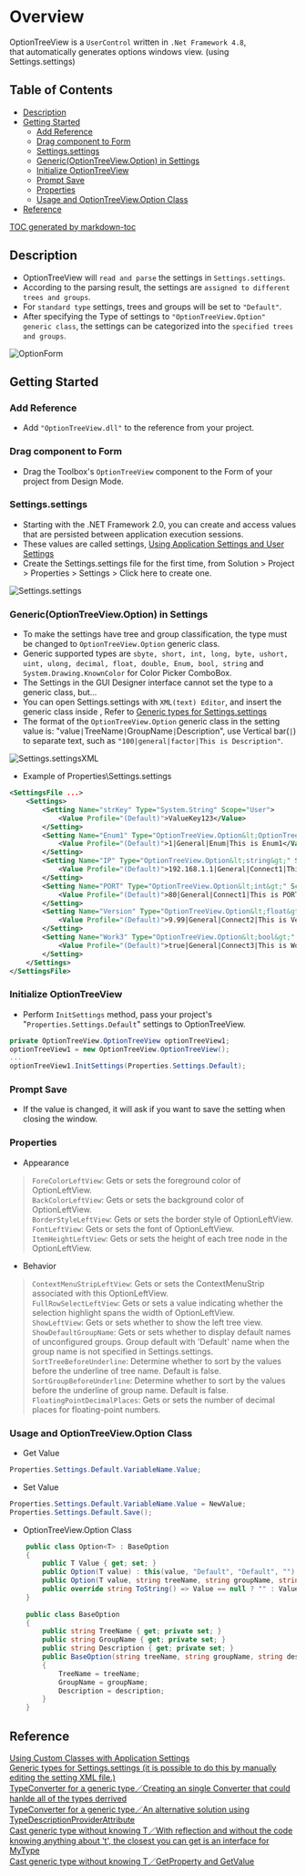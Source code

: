 ﻿# Overview

OptionTreeView is a `UserControl` written in `.Net Framework 4.8`,  
that automatically generates options windows view. (using Settings.settings)  


## Table of Contents

- [Description](#description)
- [Getting Started](#getting-started)
  * [Add Reference](#add-reference)
  * [Drag component to Form](#drag-component-to-form)
  * [Settings.settings](#settingssettings)
  * [Generic(OptionTreeView.Option) in Settings](#genericoptiontreeviewoption-in-settings)
  * [Initialize OptionTreeView](#initialize-optiontreeview)
  * [Prompt Save](#prompt-save)
  * [Properties](#properties)
  * [Usage and OptionTreeView.Option Class](#usage-and-optiontreeviewoption-class)
- [Reference](#reference)

[TOC generated by markdown-toc](https://ecotrust-canada.github.io/markdown-toc/)


## Description

- OptionTreeView will `read and parse` the settings in `Settings.settings`.
- According to the parsing result, the settings are `assigned to different trees and groups`.
- For `standard type` settings, trees and groups will be set to `"Default"`.
- After specifying the Type of settings to `"OptionTreeView.Option" generic class`, the settings can be categorized into the `specified trees and groups`.

![OptionForm](assets/OptionForm.webp)


## Getting Started

### Add Reference 

- Add `"OptionTreeView.dll"` to the reference from your project.


### Drag component to Form

- Drag the Toolbox's `OptionTreeView` component to the Form of your project from Design Mode.


### Settings.settings

- Starting with the .NET Framework 2.0, you can create and access values that are persisted between application execution sessions.
- These values are called settings, [Using Application Settings and User Settings](https://docs.microsoft.com/en-us/dotnet/desktop/winforms/advanced/using-application-settings-and-user-settings?view=netframeworkdesktop-4.8)
- Create the Settings.settings file for the first time, from Solution > Project > Properties > Settings > Click here to create one.

![Settings.settings](assets/Settings.settings.webp)


### Generic(OptionTreeView.Option) in Settings

- To make the settings have tree and group classification, the type must be changed to `OptionTreeView.Option` generic class.
- Generic supported types are `sbyte, short, int, long, byte, ushort, uint, ulong, decimal, float, double, Enum, bool, string` and `System.Drawing.KnownColor` for Color Picker ComboBox.
- The Settings in the GUI Designer interface cannot set the type to a generic class, but...
- You can open Settings.settings with `XML(text) Editor`, and insert the generic class inside <Settings>, Refer to [Generic types for Settings.settings](https://stackoverflow.com/a/4046036)
- The format of the `OptionTreeView.Option` generic class in the setting value is: "value`|`TreeName`|`GroupName`|`Description", use Vertical bar(`|`) to separate text, such as `"100|general|factor|This is Description"`.

![Settings.settingsXML](assets/Settings.settingsXML.webp)

- Example of Properties\Settings.settings

```xml
<SettingsFile ...>
	<Settings>
		<Setting Name="strKey" Type="System.String" Scope="User">
			<Value Profile="(Default)">ValueKey123</Value>
		</Setting>
		<Setting Name="Enum1" Type="OptionTreeView.Option&lt;OptionTreeViewTestApp.ImageType&gt;" Scope="User">
			<Value Profile="(Default)">1|General|Enum|This is Enum1</Value>
		</Setting>
		<Setting Name="IP" Type="OptionTreeView.Option&lt;string&gt;" Scope="User">
			<Value Profile="(Default)">192.168.1.1|General|Connect1|This is IP</Value>
		</Setting>
		<Setting Name="PORT" Type="OptionTreeView.Option&lt;int&gt;" Scope="User">
			<Value Profile="(Default)">80|General|Connect1|This is PORT</Value>
		</Setting>
		<Setting Name="Version" Type="OptionTreeView.Option&lt;float&gt;" Scope="User">
			<Value Profile="(Default)">9.99|General|Connect2|This is Version</Value>
		</Setting>
		<Setting Name="Work3" Type="OptionTreeView.Option&lt;bool&gt;" Scope="User">
			<Value Profile="(Default)">true|General|Connect3|This is Work3</Value>
		</Setting>
	</Settings>
</SettingsFile>
```


### Initialize OptionTreeView

- Perform `InitSettings` method, pass your project's "`Properties.Settings.Default`" settings to OptionTreeView.

```cs
private OptionTreeView.OptionTreeView optionTreeView1;
optionTreeView1 = new OptionTreeView.OptionTreeView();
...
optionTreeView1.InitSettings(Properties.Settings.Default);
```


### Prompt Save

- If the value is changed, it will ask if you want to save the setting when closing the window.


### Properties

- Appearance

> `ForeColorLeftView`: Gets or sets the foreground color of OptionLeftView.  
> `BackColorLeftView`: Gets or sets the background color of OptionLeftView.  
> `BorderStyleLeftView`: Gets or sets the border style of OptionLeftView.  
> `FontLeftView`: Gets or sets the font of OptionLeftView.  
> `ItemHeightLeftView`: Gets or sets the height of each tree node in the OptionLeftView.  

- Behavior

> `ContextMenuStripLeftView`: Gets or sets the ContextMenuStrip associated with this OptionLeftView.  
> `FullRowSelectLeftView`: Gets or sets a value indicating whether the selection highlight spans the width of OptionLeftView.  
> `ShowLeftView`: Gets or sets whether to show the left tree view.  
> `ShowDefaultGroupName`: Gets or sets whether to display default names of unconfigured groups. Group default with 'Default' name when the group name is not specified in Settings.settings.  
> `SortTreeBeforeUnderline`: Determine whether to sort by the values before the underline of tree name. Default is false.  
> `SortGroupBeforeUnderline`: Determine whether to sort by the values before the underline of group name. Default is false.  
> `FloatingPointDecimalPlaces`: Gets or sets the number of decimal places for floating-point numbers.  


### Usage and OptionTreeView.Option Class

- Get Value

```cs
Properties.Settings.Default.VariableName.Value;
```

- Set Value

```cs
Properties.Settings.Default.VariableName.Value = NewValue;
Properties.Settings.Default.Save();
```

- OptionTreeView.Option Class

```cs
    public class Option<T> : BaseOption
    {
        public T Value { get; set; }
        public Option(T value) : this(value, "Default", "Default", "") { }
        public Option(T value, string treeName, string groupName, string description) : base(treeName, groupName, description) => Value = value;
        public override string ToString() => Value == null ? "" : Value.ToString();
    }
    
    public class BaseOption
    {
        public string TreeName { get; private set; }
        public string GroupName { get; private set; }
        public string Description { get; private set; }
        public BaseOption(string treeName, string groupName, string description)
        {
            TreeName = treeName;
            GroupName = groupName;
            Description = description;
        }
    }
```


## Reference

[Using Custom Classes with Application Settings](http://www.blackwasp.co.uk/CustomAppSettings.aspx)  
[Generic types for Settings.settings (it is possible to do this by manually editing the setting XML file.)](https://stackoverflow.com/a/4046036)  
[TypeConverter for a generic type／Creating an single Converter that could hanlde all of the types derrived](https://stackoverflow.com/a/14980794)  
[TypeConverter for a generic type／An alternative solution using TypeDescriptionProviderAttribute](https://stackoverflow.com/a/53771936)  
[Cast generic type without knowing T／With reflection and without the code knowing anything about 't', the closest you can get is an interface for MyType](https://www.reddit.com/r/csharp/comments/f2t0hw/comment/fherb76/?utm_source=share&utm_medium=web2x&context=3)  
[Cast generic type without knowing T／GetProperty and GetValue](https://social.msdn.microsoft.com/Forums/en-US/e1f9a9c0-ddb7-41b8-aad8-c2c4a8ef5e84/cast-generic-type-without-knowing-t?forum=aspcsharp)  

